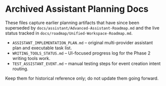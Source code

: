 # Archived Assistant Planning Docs

These files capture earlier planning artifacts that have since been superseded by `docs/assistant/Advanced-Assistant-Roadmap.md` and the live status tracked in `docs/roadmap/Unified-Workspace-Roadmap.md`.

- `ASSISTANT_IMPLEMENTATION_PLAN.md` – original multi-provider assistant plan and executable task list.
- `WRITING_TOOLS_STATUS.md` – UI-focused progress log for the Phase 2 writing tools work.
- `TEST_ASSISTANT_EVENT.md` – manual testing steps for event creation intent routing.

Keep them for historical reference only; do not update them going forward.

